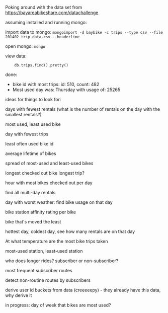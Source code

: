 Poking around with the data set from https://bayareabikeshare.com/datachallenge

assuming installed and running mongo:

import data to mongo:
```mongoimport -d baybike -c trips --type csv --file 201402_trip_data.csv --headerline```

open mongo:
```mongo```

view data:
```use baybike
	db.trips.find().pretty()
```



done:
- bike id with most trips: id: 510, count: 482
- Most used day was: Thursday with usage of: 25265

ideas for things to look for:

days with fewest rentals (what is the number of rentals on the day with the smallest rentals?)

most used, least used bike

day with fewest trips

least often used bike id

average lifetime of bikes

spread of most-used and least-used bikes

longest checked out bike
longest trip?

hour with most bikes checked out per day

find all multi-day rentals

day with worst weather: find bike usage on that day

bike station affinity rating per bike 

bike that's moved the least

hottest day, coldest day, see how many rentals are on that day

At what temperature are the most bike trips taken

most-used station, least-used station

who does longer rides? subscriber or non-subscriber?

most frequent subscriber routes

detect non-routine routes by subscribers

derive user id buckets from data (creeeeepy) - they already have this data, why derive it

in progress: 
day of week that bikes are most used?